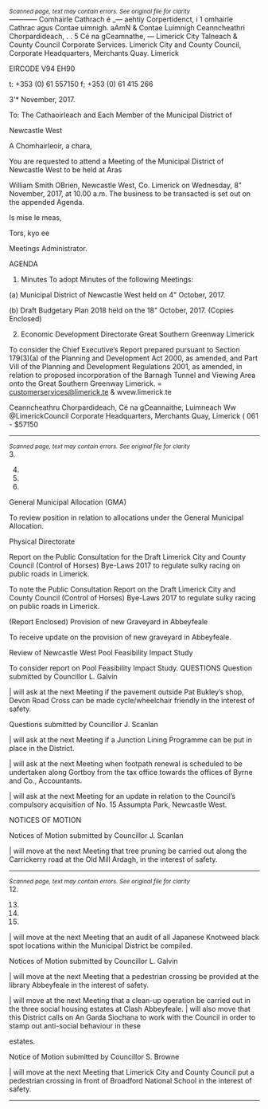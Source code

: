 *<small>Scanned page, text may contain errors. See original file for clarity</small>*  
_—_—_—_— Comhairle Cathrach é _— aehtiy Corpertidenct,
i 1 omhairle Cathrac agus Contae uimnigh.
aAmN & Contae Luimnigh Ceanncheathri Chorpardideach,
. . 5 Cé na gCeamnathe,
— Limerick City Talneach
& County Council
Corporate Services.
Limerick City and County Council,
Corporate Headquarters,
Merchants Quay.
Limerick

EIRCODE V94 EH90

t: +353 (0) 61 557150
f; +353 (0) 61 415 266

3'* November, 2017.

To: The Cathaoirleach and Each Member of the Municipal District of

Newcastle West

A Chomhairleoir, a chara,

You are requested to attend a Meeting of the Municipal District of Newcastle West to be held at Aras

William Smith OBrien, Newcastle West, Co. Limerick on Wednesday, 8" November, 2017, at 10.00
a.m. The business to be transacted is set out on the appended Agenda.

Is mise le meas,

Tors, kyo ee

Meetings Administrator.

AGENDA

1. Minutes
To adopt Minutes of the following Meetings:

(a) Municipal District of Newcastle West held on 4" October, 2017.

(b) Draft Budgetary Plan 2018 held on the 18" October, 2017.
(Copies Enclosed)

2. Economic Development Directorate
Great Southern Greenway Limerick

To consider the Chief Executive’s Report prepared pursuant to Section 179(3)(a) of the
Planning and Development Act 2000, as amended, and Part Vill of the Planning and
Development Regulations 2001, as amended, in relation to proposed incorporation of the
Barnagh Tunnel and Viewing Area onto the Great Southern Greenway Limerick.
= customerservices@limerick.te
& wvew.limerick.te

Ceanncheathru Chorpardideach, Cé na gCeannaithe, Luimneach Ww @LimerickCouncil
Corporate Headquarters, Merchants Quay, Limerick ( 061 - $57150

---
*<small>Scanned page, text may contain errors. See original file for clarity</small>*  
3.

4.

10.

11.

General Municipal Allocation (GMA)

To review position in relation to allocations under the General Municipal Allocation.

Physical Directorate

Report on the Public Consultation for the Draft Limerick City and County
Council (Control of Horses) Bye-Laws 2017 to regulate sulky racing on
public roads in Limerick.

To note the Public Consultation Report on the Draft Limerick City and County Council (Control
of Horses) Bye-Laws 2017 to regulate sulky racing on public roads in Limerick.

(Report Enclosed)
Provision of new Graveyard in Abbeyfeale

To receive update on the provision of new graveyard in Abbeyfeale.

Review of Newcastle West Pool Feasibility Impact Study

To consider report on Pool Feasibility Impact Study.
QUESTIONS
Question submitted by Councillor L. Galvin

| will ask at the next Meeting if the pavement outside Pat Bukley’s shop, Devon Road Cross
can be made cycle/wheelchair friendly in the interest of safety.

Questions submitted by Councillor J. Scanlan

| will ask at the next Meeting if a Junction Lining Programme can be put in place in the
District.

| will ask at the next Meeting when footpath renewal is scheduled to be undertaken along
Gortboy from the tax office towards the offices of Byrne and Co., Accountants.

| will ask at the next Meeting for an update in relation to the Council’s compulsory acquisition
of No. 15 Assumpta Park, Newcastle West.

NOTICES OF MOTION

Notices of Motion submitted by Councillor J. Scanlan

| will move at the next Meeting that tree pruning be carried out along the Carrickerry road at
the Old Mill Ardagh, in the interest of safety.

---
*<small>Scanned page, text may contain errors. See original file for clarity</small>*  
12.

13.

14.

15.

| will move at the next Meeting that an audit of all Japanese Knotweed black spot locations
within the Municipal District be compiled.

Notices of Motion submitted by Councillor L. Galvin

| will move at the next Meeting that a pedestrian crossing be provided at the library
Abbeyfeale in the interest of safety.

| will move at the next Meeting that a clean-up operation be carried out in the three social
housing estates at Clash Abbeyfeale. | will also move that this District calls on An Garda
Siochana to work with the Council in order to stamp out anti-social behaviour in these

estates.

Notice of Motion submitted by Councillor S. Browne

| will move at the next Meeting that Limerick City and County Council put a pedestrian
crossing in front of Broadford National School in the interest of safety.

---
